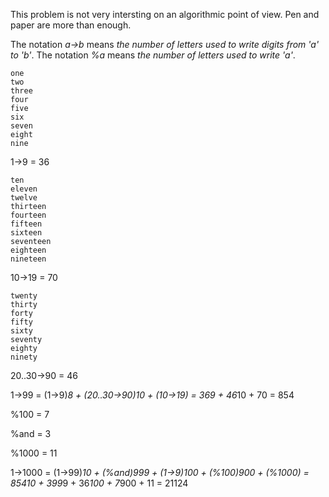 This problem is not very intersting on an algorithmic point of view. Pen and
paper are more than enough.

The notation _a->b_ means _the number of letters used to write digits from 'a' to 'b'_.
The notation _%a_ means _the number of letters used to write 'a'_.

	one
	two
	three
	four
	five
	six
	seven
	eight
	nine

1->9 = 36

	ten
	eleven
	twelve
	thirteen
	fourteen
	fifteen
	sixteen
	seventeen
	eighteen
	nineteen

10->19 = 70

	twenty
	thirty
	forty
	fifty
	sixty
	seventy
	eighty
	ninety

20..30->90 = 46

1->99 = (1->9)*8 + (20..30->90)*10 + (10->19)
      = 36*9 + 46*10 + 70
      = 854

%100 = 7

%and = 3

%1000 = 11

1->1000 = (1->99)*10 + (%and)*99*9 + (1->9)*100 + (%100)*900 + (%1000)
        = 854*10     + 3*99*9      + 36*100     + 7*900      + 11
        = 21124

